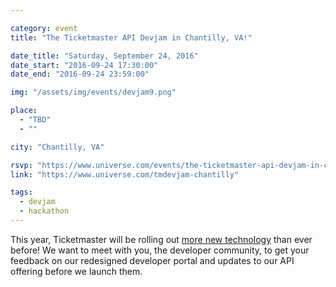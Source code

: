 ```yaml
---

category: event
title: "The Ticketmaster API Devjam in Chantilly, VA!"

date_title: "Saturday, September 24, 2016"
date_start: "2016-09-24 17:30:00"
date_end: "2016-09-24 23:59:00"

img: "/assets/img/events/devjam9.png"

place: 
  - "TBD"
  - ""

city: "Chantilly, VA"

rsvp: "https://www.universe.com/events/the-ticketmaster-api-devjam-in-chantilly-va-tickets-chantilly-6XK53N"
link: "https://www.universe.com/tmdevjam-chantilly"

tags: 
  - devjam
  - hackathon
---
```


This year, Ticketmaster will be rolling out [more new technology](https://medium.com/ticketmaster-tech/open-platform-at-ticketmaster-e1f3b05cd417) than ever before! We want to meet with you, the developer community, to get your feedback on our redesigned developer portal and updates to our API offering before we launch them.
